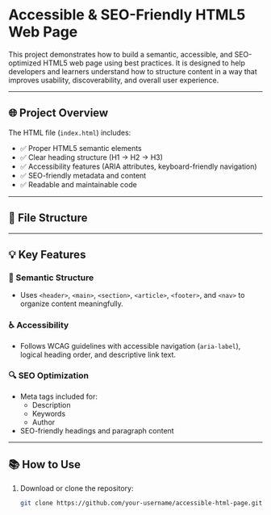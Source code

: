 # Accessible & SEO-Friendly HTML5 Web Page

This project demonstrates how to build a semantic, accessible, and SEO-optimized HTML5 web page using best practices. It is designed to help developers and learners understand how to structure content in a way that improves usability, discoverability, and overall user experience.

---

## 🌐 Project Overview

The HTML file (`index.html`) includes:

- ✅ Proper HTML5 semantic elements
- ✅ Clear heading structure (H1 → H2 → H3)
- ✅ Accessibility features (ARIA attributes, keyboard-friendly navigation)
- ✅ SEO-friendly metadata and content
- ✅ Readable and maintainable code

---

## 📁 File Structure


---

## 💡 Key Features

### 🧱 Semantic Structure
- Uses `<header>`, `<main>`, `<section>`, `<article>`, `<footer>`, and `<nav>` to organize content meaningfully.

### ♿ Accessibility
- Follows WCAG guidelines with accessible navigation (`aria-label`), logical heading order, and descriptive link text.

### 🔍 SEO Optimization
- Meta tags included for:
  - Description
  - Keywords
  - Author
- SEO-friendly headings and paragraph content

---

## 📚 How to Use

1. Download or clone the repository:
   ```bash
   git clone https://github.com/your-username/accessible-html-page.git
